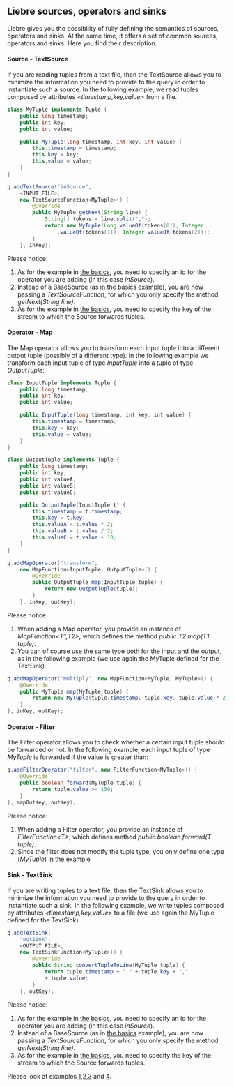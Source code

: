 ## Liebre sources, operators and sinks

Liebre gives you the possibility of fully defining the semantics of sources, operators and sinks. At the same time, it offers a set of common sources, operators and sinks.
Here you find their description.

#### Source - TextSource

If you are reading tuples from a text file, then the TextSource allows you to minimize the information you need to provide to the query in order to instantiate such a source. In the following example, we read tuples composed by attributes _&lt;timestamp,key,value&gt;_ from a file.

```java
class MyTuple implements Tuple {
	public long timestamp;
	public int key;
	public int value;

	public MyTuple(long timestamp, int key, int value) {
		this.timestamp = timestamp;
		this.key = key;
		this.value = value;
	}
}

q.addTextSource("inSource",
	<INPUT FILE>,
	new TextSourceFunction<MyTuple>() {
		@Override
		public MyTuple getNext(String line) {
			String[] tokens = line.split(",");
			return new MyTuple(Long.valueOf(tokens[0]), Integer
				.valueOf(tokens[1]), Integer.valueOf(tokens[2]));
		}
	}, inKey);
```

Please notice:

1. As for the example in [the basics](), you need to specify an id for the operator you are adding (in this case _inSource_).
2. Instead of a BaseSource (as in [the basics]() example), you are now passing a _TextSourceFunction_, for which you only specify the method _getNext(String line)_.
3. As for the example in [the basics](), you need to specify the key of the stream to which the Source forwards tuples.

#### Operator - Map

The Map operator allows you to transform each input tuple into a different output tuple (possibly of a different type). In the following example we transform each input tuple of type _InputTuple_ into a tuple of type _OutputTuple_:

```java
class InputTuple implements Tuple {
	public long timestamp;
	public int key;
	public int value;

	public InputTuple(long timestamp, int key, int value) {
		this.timestamp = timestamp;
		this.key = key;
		this.value = value;
	}
}

class OutputTuple implements Tuple {
	public long timestamp;
	public int key;
	public int valueA;
	public int valueB;
	public int valueC;

	public OutputTuple(InputTuple t) {
		this.timestamp = t.timestamp;
		this.key = t.key;
		this.valueA = t.value * 2;
		this.valueB = t.value / 2;
		this.valueC = t.value + 10;
	}
}

q.addMapOperator("transform",
	new MapFunction<InputTuple, OutputTuple>() {
		@Override
		public OutputTuple map(InputTuple tuple) {
			return new OutputTuple(tuple);
		}
	}, inKey, outKey);
```

Please notice:

1. When adding a Map operator, you provide an instance of _MapFunction&lt;T1,T2&gt;_, which defines the method _public T2 map(T1 tuple)_.
2. You can of course use the same type both for the input and the output, as in the following example (we use again the MyTuple defined for the TextSink).

```java
q.addMapOperator("multiply", new MapFunction<MyTuple, MyTuple>() {
	@Override
	public MyTuple map(MyTuple tuple) {
		return new MyTuple(tuple.timestamp, tuple.key, tuple.value * 2);
	}
}, inKey, outKey);
```

#### Operator - Filter

The Filter operator allows you to check whether a certain input tuple should be forwarded or not. In the following example, each input tuple of type _MyTuple_ is forwarded if the value is greater than:

```java
q.addFilterOperator("filter", new FilterFunction<MyTuple>() {
	@Override
	public boolean forward(MyTuple tuple) {
		return tuple.value >= 150;
	}
}, mapOutKey, outKey);
```

Please notice:

1. When adding a Filter operator, you provide an instance of _FilterFunction&lt;T&gt;_, which defines method _public boolean forward(T tuple)_.
2. Since the filter does not modify the tuple type, you only define one type (_MyTuple_) in the example

#### Sink - TextSink

If you are writing tuples to a text file, then the TextSink allows you to minimize the information you need to provide to the query in order to instantiate such a sink. In the following example, we write tuples composed by attributes _&lt;timestamp,key,value&gt;_ to a file (we use again the MyTuple defined for the TextSink).

```java
q.addTextSink(
	"outSink",
	<OUTPUT FILE>,
	new TextSinkFunction<MyTuple>() {
		@Override
		public String convertTupleToLine(MyTuple tuple) {
			return tuple.timestamp + "," + tuple.key + ","
			+ tuple.value;
		}
	}, outKey);
```

Please notice:

1. As for the example in [the basics](), you need to specify an id for the operator you are adding (in this case _inSource_).
2. Instead of a BaseSource (as in [the basics]() example), you are now passing a _TextSourceFunction_, for which you only specify the method _getNext(String line)_.
3. As for the example in [the basics](), you need to specify the key of the stream to which the Source forwards tuples.

Please look at examples [1](),[2](),[3]() and [4]().